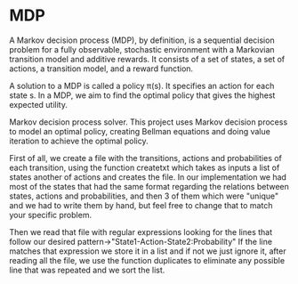 # MDP

A Markov decision process (MDP), by definition, is a sequential decision problem for a fully observable, stochastic environment with a Markovian transition model and additive rewards. It consists of a set of states, a set of actions, a transition model, and a reward function. 

A solution to a MDP is called a policy π(s). It specifies an action for each state s. In a MDP, we aim to find the optimal policy that gives the highest expected utility.

Markov decision process solver.
This project uses Markov decision process to model an optimal policy, creating Bellman equations and doing value iteration to achieve the optimal policy.

First of all, we create a file with the transitions, actions and probabilities of each transition, using the function createtxt which takes as inputs a list of states another of actions and creates the file.
In our implementation we had most of the states that had the same format regarding the relations between states, actions and probabilities, and then 3 of them which were "unique" and we had to write them by hand, but feel free to change that to match your specific problem.

Then we read that file with regular expressions looking for the lines that follow our desired pattern->"State1-Action-State2:Probability" If the line matches that expression we store it in a list and if not we just ignore it, after reading all the file, we use the function duplicates to eliminate any possible line that was repeated and we sort the list.
